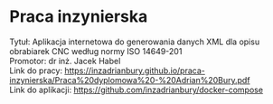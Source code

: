 # Praca inzynierska

Tytuł: Aplikacja internetowa do generowania danych XML dla opisu obrabiarek CNC według normy ISO 14649-201 <br>
Promotor: dr inż. Jacek Habel  <br>
Link do pracy: https://inzadrianbury.github.io/praca-inzynierska/Praca%20dyplomowa%20-%20Adrian%20Bury.pdf <br>
Link do aplikacji: https://github.com/inzadrianbury/docker-compose
